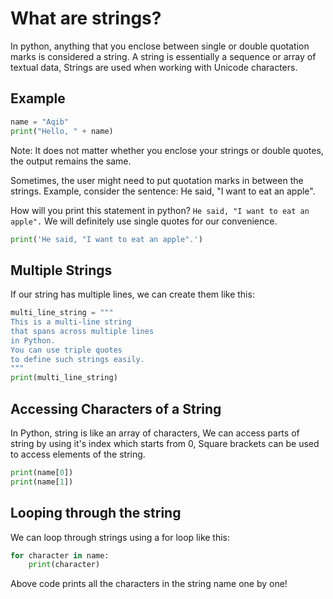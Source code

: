 # What are strings?
In python, anything that you enclose between single or double quotation marks is considered a string. A string is essentially a sequence or array of textual data, Strings are used when working with Unicode characters.

## Example
```python
name = "Aqib"
print("Hello, " + name)
```
Note: It does not matter whether you enclose your strings or double quotes, the output remains the same.

Sometimes, the user might need to put quotation marks in between the strings. Example, consider the sentence: He said, "I want to eat an apple".

How will you print this statement in python? ```He said, "I want to eat an apple".``` We will definitely use single quotes for our convenience.
```python
print('He said, "I want to eat an apple".')
```

## Multiple Strings
If our string has multiple lines, we can create them like this:
```python
multi_line_string = """
This is a multi-line string
that spans across multiple lines
in Python.
You can use triple quotes
to define such strings easily.
"""
print(multi_line_string)
```

## Accessing Characters of a String
In Python, string is like an array of characters, We can access parts of string by using it's index which starts from 0, Square brackets can be used to access elements of the string.
```python
print(name[0])
print(name[1])
```

## Looping through the string
We can loop through strings using a for loop like this:
```python
for character in name:
    print(character)
```
Above code prints all the characters in the string name one by one!
